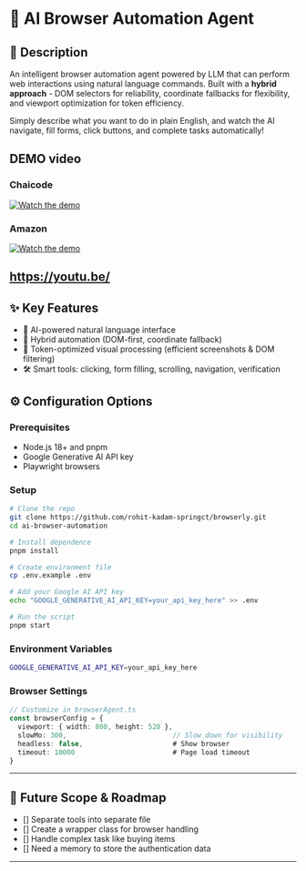# 🤖 AI Browser Automation Agent

## 🎯 Description

An intelligent browser automation agent powered by LLM that can perform web interactions using natural language commands. Built with a **hybrid approach** - DOM selectors for reliability, coordinate fallbacks for flexibility, and viewport optimization for token efficiency.

Simply describe what you want to do in plain English, and watch the AI navigate, fill forms, click buttons, and complete tasks automatically!

## DEMO video

### Chaicode
[![Watch the demo](https://img.youtube.com/vi/enWKFrAQvU4/maxresdefault.jpg)](https://www.youtube.com/watch?v=enWKFrAQvU4)

### Amazon
[![Watch the demo](https://img.youtube.com/vi/jwTn_XaLB5I/maxresdefault.jpg)](https://www.youtube.com/watch?v=jwTn_XaLB5I)

https://youtu.be/
---

## ✨ Key Features

- 🧠 AI-powered natural language interface
- 🎯 Hybrid automation (DOM-first, coordinate fallback)
- 📸 Token-optimized visual processing (efficient screenshots & DOM filtering)
- 🛠️ Smart tools: clicking, form filling, scrolling, navigation, verification

## ⚙️ Configuration Options

### Prerequisites

- Node.js 18+ and pnpm
- Google Generative AI API key
- Playwright browsers

### Setup

```bash
# Clone the repo
git clone https://github.com/rohit-kadam-springct/browserly.git
cd ai-browser-automation

# Install dependence
pnpm install

# Create environment file
cp .env.example .env

# Add your Google AI API key
echo "GOOGLE_GENERATIVE_AI_API_KEY=your_api_key_here" >> .env

# Run the script
pnpm start
```

### Environment Variables

```bash
GOOGLE_GENERATIVE_AI_API_KEY=your_api_key_here
```

### Browser Settings

```typescript
// Customize in browserAgent.ts
const browserConfig = {
  viewport: { width: 800, height: 520 },
  slowMo: 300,                          // Slow down for visibility
  headless: false,                      # Show browser
  timeout: 10000                        # Page load timeout
}
```

---

## 🔄 Future Scope & Roadmap

- [] Separate tools into separate file
- [] Create a wrapper class for browser handling
- [] Handle complex task like buying items
- [] Need a memory to store the authentication data

---
